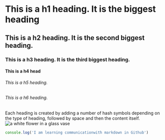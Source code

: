 # This is a h1 heading. It is the biggest heading 
## This is a h2 heading. It is the second biggest heading.
### This is a h3 heading. It is the third biggest heading.
#### This is a h4 head
###### This is a h5 heading.
###### This is a h6 heading.
Each heading is created by adding a number of hash symbols depending on the type of heading, followed by space and then the content itself.
![a white flower in a glass vase](https://source.unsplash.com/2bmKWvCDkxY)

``` javascript
console.log('I am learning communicationwith markdown in Github')
```
